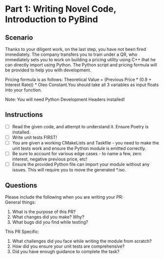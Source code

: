 # Part 1: Writing Novel Code, Introduction to PyBind

## Scenario

Thanks to your diligent work, on the last step, you have not been fired immediately. The company transfers you to train
under a QR, who immediately sets you to work on building a pricing utility using C++ that he can directly import using
Python. The Python script and pricing formula will be provided to help you with development.

Pricing formula is as follows:
Theoretical Value = (Previous Price * (0.9 + Interest Rate)) * Oleo Constant.You should take all 3 variables as input
floats into your function.

Note: You will need Python Development Headers installed!

## Instructions

- [ ] Read the given code, and attempt to understand it. Ensure Poetry is installed. 
- [ ] Write unit tests FIRST!
- [ ] You are given a working CMakeLists and Taskfile - you need to make the unit tests work and ensure the Python module is emitted correctly.
- [ ] Be sure to account for various edge cases - to name a few, zero interest, negative previous price, etc!
- [ ] Ensure the provided Python file can import your module without any issues. This will require you to move the generated *.iso.

## Questions

Please include the following when you are writing your PR:   
General things:

1. What is the purpose of this PR?
2. What changes did you make? Why?
3. What bugs did you find while testing?

This PR Specific:

1. What challenges did you face while writing the module from scratch?
2. How did you ensure your unit tests are comprehensive?
3. Did you have enough guidance to complete the task?
